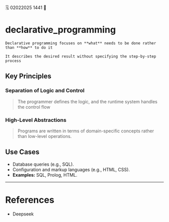 🗓️ 02022025 1441
📎

# declarative_programming
```ad-summary
Declarative programming focuses on **what** needs to be done rather than **how** to do it

It describes the desired result without specifying the step-by-step process
```

##  Key Principles   
### Separation of Logic and Control
> The programmer defines the logic, and the runtime system handles the control flow
        
### High-Level Abstractions
> Programs are written in terms of domain-specific concepts rather than low-level operations.
        
## Use Cases
- Database queries (e.g., SQL).
- Configuration and markup languages (e.g., HTML, CSS).
- **Examples:** SQL, Prolog, HTML.

---
# References
- Deepseek
